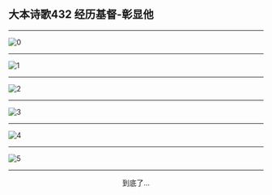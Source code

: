 
## 大本诗歌432 经历基督-彰显他
        
<div id="aplayer0"></div>

---

<img alt="0" data-original="/data/d0432/0">

---

<img alt="1" data-original="/data/d0432/1">

---

<img alt="2" data-original="/data/d0432/2">

---

<img alt="3" data-original="/data/d0432/3">

---

<img alt="4" data-original="/data/d0432/4">

---

<img alt="5" data-original="/data/d0432/5">

---

<p style="text-align: center">到底了...</p>

<script src="/js/dist-view.js"></script>

<script>
MAIN.id = 'd0432';
        
const ap0 = new APlayer({
    container: document.getElementById('aplayer0'),
    volume: 1,
    loop: 'none',
    preload: 'none',
    audio: [{
        name: '大本诗歌432.mp3',
        artist: '大本诗歌',
        url: 'https://res.wx.qq.com/voice/getvoice?mediaid=MzI0NTk3MDM5M18yMjQ3NDkyNzg0',
        cover: '/favicon'
    }]
});
</script>
